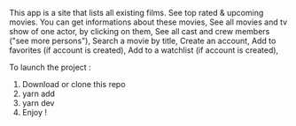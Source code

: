 This app is a site that lists all existing films.
See top rated & upcoming movies.
You can get informations about these movies,
See all movies and tv show of one actor, by clicking on them,
See all cast and crew members ("see more persons"),
Search a movie by title,
Create an account,
Add to favorites (if account is created),
Add to a watchlist (if account is created),

To launch the project :

1. Download or clone this repo
2. yarn add
3. yarn dev
4. Enjoy !
